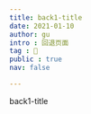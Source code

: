 ```yaml
---
title: back1-title
date: 2021-01-10
author: gu
intro : 回退页面
tag : 🤣
public : true
nav: false

---
```


back1-title
